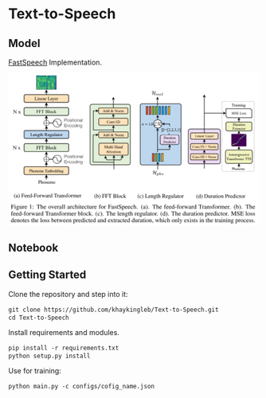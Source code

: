 # Text-to-Speech

## Model

[FastSpeech](https://arxiv.org/pdf/1905.09263.pdf) Implementation.

<p>
    <img src="img/fastspeech.png">
</p>

## Notebook


## Getting Started

Clone the repository and step into it:

```shell
git clone https://github.com/khaykingleb/Text-to-Speech.git
cd Text-to-Speech
```

Install requirements and modules.

```shell
pip install -r requirements.txt
python setup.py install
```

Use for training:

```shell
python main.py -c configs/cofig_name.json
```
